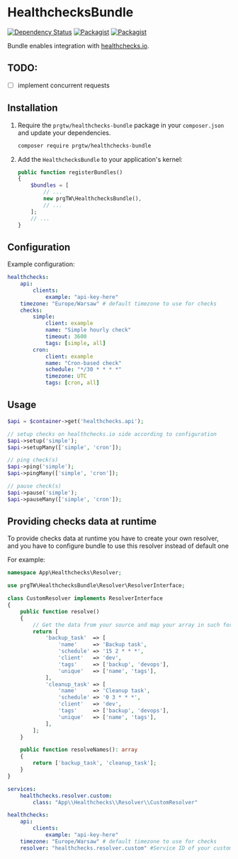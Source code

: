 # HealthchecksBundle

[![Dependency Status](https://www.versioneye.com/user/projects/59187f4ca786140047b4cd11/badge.svg?style=flat)](https://www.versioneye.com/user/projects/59187f4ca786140047b4cd11)
[![Packagist](https://img.shields.io/packagist/l/prgtw/healthchecks-bundle.svg)](https://github.com/prgTW/healthchecks-bundle)
[![Packagist](https://img.shields.io/packagist/v/prgtw/healthchecks-bundle.svg)](https://packagist.org/packages/prgtw/healthchecks-bundle)

Bundle enables integration with [healthchecks.io](https://healthchecks.io).

## TODO:
- [ ] implement concurrent requests

## Installation

1. Require the `prgtw/healthchecks-bundle` package in your `composer.json`
   and update your dependencies.
	
	```bash
	composer require prgtw/healthchecks-bundle
	```

2. Add the `HealthchecksBundle` to your application's kernel:

	```php
	public function registerBundles()
	{
		$bundles = [
			// ...
			new prgTW\HealthchecksBundle(),
			// ...
		];
		// ...
	}
	````

## Configuration

Example configuration:
```yaml
healthchecks:
    api:
        clients:
            example: "api-key-here"
    timezone: "Europe/Warsaw" # default timezone to use for checks
    checks:
    	simple:
            client: example
            name: "Simple hourly check"
            timeout: 3600
            tags: [simple, all]
        cron:
            client: example
            name: "Cron-based check"
            schedule: "*/30 * * * *"
            timezone: UTC
            tags: [cron, all]
```

## Usage

```php
$api = $container->get('healthchecks.api');

// setup checks on healthchecks.io side according to configuration
$api->setup('simple');
$api->setupMany(['simple', 'cron']);

// ping check(s)
$api->ping('simple');
$api->pingMany(['simple', 'cron']);

// pause check(s)
$api->pause('simple');
$api->pauseMany(['simple', 'cron']);
```

## Providing checks data at runtime

To provide checks data at runtime you have to create your own resolver, and you have to configure bundle to use this resolver instead of default one

For example:

```php
namespace App\Healthchecks\Resolver;

use prgTW\HealthchecksBundle\Resolver\ResolverInterface;

class CustomResolver implements ResolverInterface
{
	public function resolve()
	{
		// Get the data from your source and map your array in such format: 
		return [
			'backup_task'  => [
				'name'     => 'Backup task',
				'schedule' => '15 2 * * *',
				'client'   => 'dev',
				'tags'     => ['backup', 'devops'],
				'unique'   => ['name', 'tags'],
			],
			'cleanup_task' => [
				'name'     => 'Cleanup task',
				'schedule' => '0 3 * * *',
				'client'   => 'dev',
				'tags'     => ['backup', 'devops'],
				'unique'   => ['name', 'tags'],
			],
		];
	}

	public function resolveNames(): array
	{
		return ['backup_task', 'cleanup_task'];
	}
}
```

```yaml
services:
    healthchecks.resolver.custom:
        class: "App\\Healthchecks\\Resolver\\CustomResolver"
```


```yaml
healthchecks:
    api:
        clients:
            example: "api-key-here"
    timezone: "Europe/Warsaw" # default timezone to use for checks
    resolver: "healthchecks.resolver.custom" #Service ID of your custom resolver 
```


